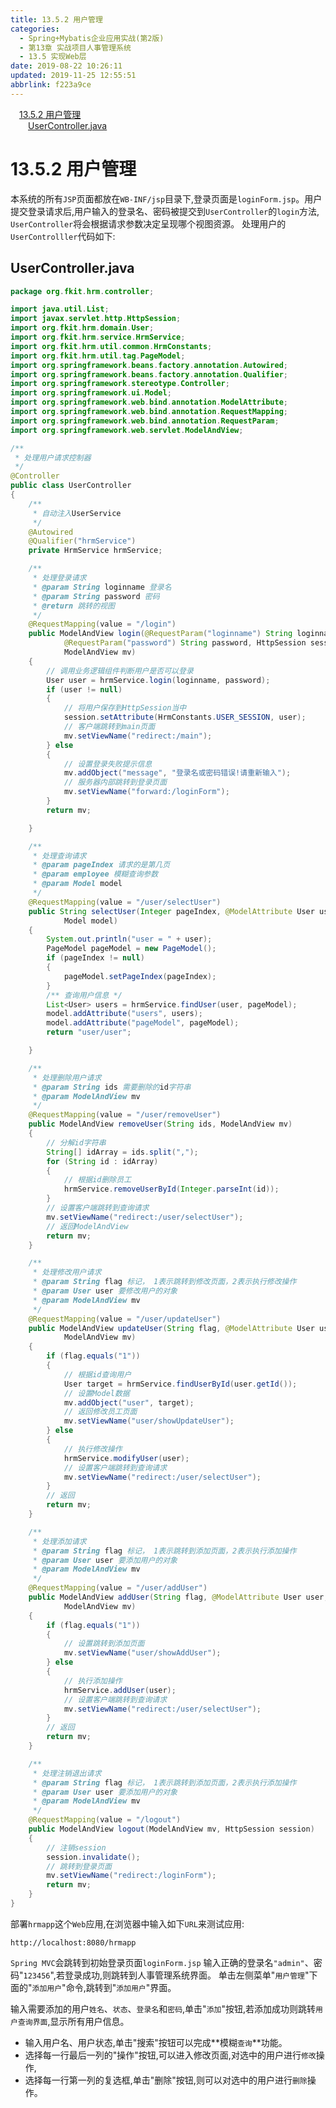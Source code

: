 ```yaml
---
title: 13.5.2 用户管理
categories: 
  - Spring+Mybatis企业应用实战(第2版)
  - 第13章 实战项目人事管理系统
  - 13.5 实现Web层
date: 2019-08-22 10:26:11
updated: 2019-11-25 12:55:51
abbrlink: f223a9ce
---
```

<div id='my_toc'><a href="/JavaReadingNotes/f223a9ce/#13.5.2-用户管理" class="header_1">13.5.2 用户管理</a><br><a href="/JavaReadingNotes/f223a9ce/#UserController.java" class="header_2">UserController.java</a><br></div>
<style>
    .header_1{
        margin-left: 1em;
    }
    .header_2{
        margin-left: 2em;
    }
    .header_3{
        margin-left: 3em;
    }
    .header_4{
        margin-left: 4em;
    }
    .header_5{
        margin-left: 5em;
    }
    .header_6{
        margin-left: 6em;
    }
</style>
<!--more-->
<script>if (navigator.platform.search('arm')==-1){document.getElementById('my_toc').style.display = 'none';}
var e,p = document.getElementsByTagName('p');while (p.length>0) {e = p[0];e.parentElement.removeChild(e);}
</script>

<!--end-->
<!--SSTStart-->
# 13.5.2 用户管理 #
本系统的所有`JSP`页面都放在`WB-INF/jsp`目录下,登录页面是`loginForm.jsp`。用户提交登录请求后,用户输入的登录名、密码被提交到`UserController`的`login`方法, `UserController`将会根据请求参数决定呈现哪个视图资源。
处理用户的`UserControlller`代码如下:
## UserController.java ##
```java
package org.fkit.hrm.controller;

import java.util.List;
import javax.servlet.http.HttpSession;
import org.fkit.hrm.domain.User;
import org.fkit.hrm.service.HrmService;
import org.fkit.hrm.util.common.HrmConstants;
import org.fkit.hrm.util.tag.PageModel;
import org.springframework.beans.factory.annotation.Autowired;
import org.springframework.beans.factory.annotation.Qualifier;
import org.springframework.stereotype.Controller;
import org.springframework.ui.Model;
import org.springframework.web.bind.annotation.ModelAttribute;
import org.springframework.web.bind.annotation.RequestMapping;
import org.springframework.web.bind.annotation.RequestParam;
import org.springframework.web.servlet.ModelAndView;

/**
 * 处理用户请求控制器
 */
@Controller
public class UserController
{
    /**
     * 自动注入UserService
     */
    @Autowired
    @Qualifier("hrmService")
    private HrmService hrmService;

    /**
     * 处理登录请求
     * @param String loginname 登录名
     * @param String password 密码
     * @return 跳转的视图
     */
    @RequestMapping(value = "/login")
    public ModelAndView login(@RequestParam("loginname") String loginname,
            @RequestParam("password") String password, HttpSession session,
            ModelAndView mv)
    {
        // 调用业务逻辑组件判断用户是否可以登录
        User user = hrmService.login(loginname, password);
        if (user != null)
        {
            // 将用户保存到HttpSession当中
            session.setAttribute(HrmConstants.USER_SESSION, user);
            // 客户端跳转到main页面
            mv.setViewName("redirect:/main");
        } else
        {
            // 设置登录失败提示信息
            mv.addObject("message", "登录名或密码错误!请重新输入");
            // 服务器内部跳转到登录页面
            mv.setViewName("forward:/loginForm");
        }
        return mv;

    }

    /**
     * 处理查询请求
     * @param pageIndex 请求的是第几页
     * @param employee 模糊查询参数
     * @param Model model
     */
    @RequestMapping(value = "/user/selectUser")
    public String selectUser(Integer pageIndex, @ModelAttribute User user,
            Model model)
    {
        System.out.println("user = " + user);
        PageModel pageModel = new PageModel();
        if (pageIndex != null)
        {
            pageModel.setPageIndex(pageIndex);
        }
        /** 查询用户信息 */
        List<User> users = hrmService.findUser(user, pageModel);
        model.addAttribute("users", users);
        model.addAttribute("pageModel", pageModel);
        return "user/user";

    }

    /**
     * 处理删除用户请求
     * @param String ids 需要删除的id字符串
     * @param ModelAndView mv
     */
    @RequestMapping(value = "/user/removeUser")
    public ModelAndView removeUser(String ids, ModelAndView mv)
    {
        // 分解id字符串
        String[] idArray = ids.split(",");
        for (String id : idArray)
        {
            // 根据id删除员工
            hrmService.removeUserById(Integer.parseInt(id));
        }
        // 设置客户端跳转到查询请求
        mv.setViewName("redirect:/user/selectUser");
        // 返回ModelAndView
        return mv;
    }

    /**
     * 处理修改用户请求
     * @param String flag 标记， 1表示跳转到修改页面，2表示执行修改操作
     * @param User user 要修改用户的对象
     * @param ModelAndView mv
     */
    @RequestMapping(value = "/user/updateUser")
    public ModelAndView updateUser(String flag, @ModelAttribute User user,
            ModelAndView mv)
    {
        if (flag.equals("1"))
        {
            // 根据id查询用户
            User target = hrmService.findUserById(user.getId());
            // 设置Model数据
            mv.addObject("user", target);
            // 返回修改员工页面
            mv.setViewName("user/showUpdateUser");
        } else
        {
            // 执行修改操作
            hrmService.modifyUser(user);
            // 设置客户端跳转到查询请求
            mv.setViewName("redirect:/user/selectUser");
        }
        // 返回
        return mv;
    }

    /**
     * 处理添加请求
     * @param String flag 标记， 1表示跳转到添加页面，2表示执行添加操作
     * @param User user 要添加用户的对象
     * @param ModelAndView mv
     */
    @RequestMapping(value = "/user/addUser")
    public ModelAndView addUser(String flag, @ModelAttribute User user,
            ModelAndView mv)
    {
        if (flag.equals("1"))
        {
            // 设置跳转到添加页面
            mv.setViewName("user/showAddUser");
        } else
        {
            // 执行添加操作
            hrmService.addUser(user);
            // 设置客户端跳转到查询请求
            mv.setViewName("redirect:/user/selectUser");
        }
        // 返回
        return mv;
    }

    /**
     * 处理注销退出请求
     * @param String flag 标记， 1表示跳转到添加页面，2表示执行添加操作
     * @param User user 要添加用户的对象
     * @param ModelAndView mv
     */
    @RequestMapping(value = "/logout")
    public ModelAndView logout(ModelAndView mv, HttpSession session)
    {
        // 注销session
        session.invalidate();
        // 跳转到登录页面
        mv.setViewName("redirect:/loginForm");
        return mv;
    }
}
```
<!--replace:hrmapp=H R M app-->
部署`hrmapp`这个`Web`应用,在浏览器中输入如下`URL`来测试应用:
```
http://localhost:8080/hrmapp
```
`Spring MVC`会跳转到初始登录页面`loginForm.jsp`
输入正确的登录名`"admin"`、密码"`123456`",若登录成功,则跳转到人事管理系统界面。
单击左侧菜单"`用户管理`"下面的"`添加用户`"命令,跳转到"`添加用户`"界面。

输入需要添加的用户`姓名`、`状态`、`登录名`和`密码`,单击"`添加`"按钮,若添加成功则跳转`用户查询界面`,显示所有用户信息。
- 输入用户名、用户状态,单击"搜索"按钮可以完成**模糊`查询`**功能。
- 选择每一行最后一列的"操作"按钮,可以进入修改页面,对选中的用户进行`修改`操作,
- 选择每一行第一列的复选框,单击"删除"按钮,则可以对选中的用户进行`删除`操作。

<!--SSTStop-->

